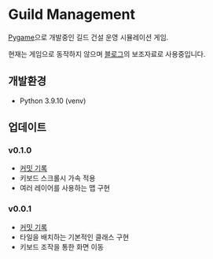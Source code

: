# Guild Management

[Pygame](https://www.pygame.org/)으로 개발중인 길드 건설 운영 시뮬레이션 게임.

현재는 게임으로 동작하지 않으며 [블로그](https://soma0sd.tistory.com/category/%ED%94%84%EB%A1%9C%EA%B7%B8%EB%9E%98%EB%B0%8D/%ED%8C%8C%EC%9D%B4%EA%B2%8C%EC%9E%84)의 보조자료로 사용중입니다.

## 개발환경

- Python 3.9.10 (venv)

## 업데이트

### v0.1.0

- [커밋 기록](https://github.com/soma0sd/Guild-Management/commits/0.1.0)
- 키보드 스크롤시 가속 적용
- 여러 레이어를 사용하는 맵 구현

### v0.0.1

- [커밋 기록](https://github.com/soma0sd/Guild-Management/commits/0.0.1)
- 타일을 배치하는 기본적인 클래스 구현
- 키보드 조작을 통한 화면 이동